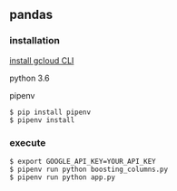 ## pandas

### installation

[install gcloud CLI](https://cloud.google.com/sdk/docs/quickstarts)

python 3.6

pipenv
```
$ pip install pipenv
$ pipenv install
```

### execute

```
$ export GOOGLE_API_KEY=YOUR_API_KEY
$ pipenv run python boosting_columns.py
$ pipenv run python app.py
```
